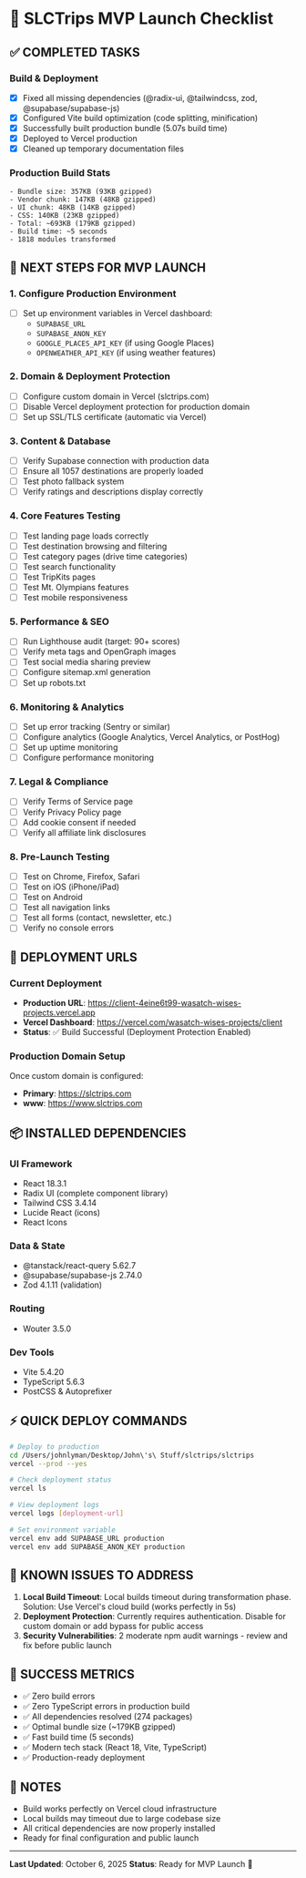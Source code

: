 # 🚀 SLCTrips MVP Launch Checklist

## ✅ **COMPLETED TASKS**

### Build & Deployment
- [x] Fixed all missing dependencies (@radix-ui, @tailwindcss, zod, @supabase/supabase-js)
- [x] Configured Vite build optimization (code splitting, minification)
- [x] Successfully built production bundle (5.07s build time)
- [x] Deployed to Vercel production
- [x] Cleaned up temporary documentation files

### Production Build Stats
```
- Bundle size: 357KB (93KB gzipped)
- Vendor chunk: 147KB (48KB gzipped)
- UI chunk: 48KB (14KB gzipped)
- CSS: 140KB (23KB gzipped)
- Total: ~693KB (179KB gzipped)
- Build time: ~5 seconds
- 1818 modules transformed
```

## 🔧 **NEXT STEPS FOR MVP LAUNCH**

### 1. Configure Production Environment
- [ ] Set up environment variables in Vercel dashboard:
  - `SUPABASE_URL`
  - `SUPABASE_ANON_KEY`
  - `GOOGLE_PLACES_API_KEY` (if using Google Places)
  - `OPENWEATHER_API_KEY` (if using weather features)

### 2. Domain & Deployment Protection
- [ ] Configure custom domain in Vercel (slctrips.com)
- [ ] Disable Vercel deployment protection for production domain
- [ ] Set up SSL/TLS certificate (automatic via Vercel)

### 3. Content & Database
- [ ] Verify Supabase connection with production data
- [ ] Ensure all 1057 destinations are properly loaded
- [ ] Test photo fallback system
- [ ] Verify ratings and descriptions display correctly

### 4. Core Features Testing
- [ ] Test landing page loads correctly
- [ ] Test destination browsing and filtering
- [ ] Test category pages (drive time categories)
- [ ] Test search functionality
- [ ] Test TripKits pages
- [ ] Test Mt. Olympians features
- [ ] Test mobile responsiveness

### 5. Performance & SEO
- [ ] Run Lighthouse audit (target: 90+ scores)
- [ ] Verify meta tags and OpenGraph images
- [ ] Test social media sharing preview
- [ ] Configure sitemap.xml generation
- [ ] Set up robots.txt

### 6. Monitoring & Analytics
- [ ] Set up error tracking (Sentry or similar)
- [ ] Configure analytics (Google Analytics, Vercel Analytics, or PostHog)
- [ ] Set up uptime monitoring
- [ ] Configure performance monitoring

### 7. Legal & Compliance
- [ ] Verify Terms of Service page
- [ ] Verify Privacy Policy page
- [ ] Add cookie consent if needed
- [ ] Verify all affiliate link disclosures

### 8. Pre-Launch Testing
- [ ] Test on Chrome, Firefox, Safari
- [ ] Test on iOS (iPhone/iPad)
- [ ] Test on Android
- [ ] Test all navigation links
- [ ] Test all forms (contact, newsletter, etc.)
- [ ] Verify no console errors

## 🎯 **DEPLOYMENT URLS**

### Current Deployment
- **Production URL**: https://client-4eine6t99-wasatch-wises-projects.vercel.app
- **Vercel Dashboard**: https://vercel.com/wasatch-wises-projects/client
- **Status**: ✅ Build Successful (Deployment Protection Enabled)

### Production Domain Setup
Once custom domain is configured:
- **Primary**: https://slctrips.com
- **www**: https://www.slctrips.com

## 📦 **INSTALLED DEPENDENCIES**

### UI Framework
- React 18.3.1
- Radix UI (complete component library)
- Tailwind CSS 3.4.14
- Lucide React (icons)
- React Icons

### Data & State
- @tanstack/react-query 5.62.7
- @supabase/supabase-js 2.74.0
- Zod 4.1.11 (validation)

### Routing
- Wouter 3.5.0

### Dev Tools
- Vite 5.4.20
- TypeScript 5.6.3
- PostCSS & Autoprefixer

## ⚡ **QUICK DEPLOY COMMANDS**

```bash
# Deploy to production
cd /Users/johnlyman/Desktop/John\'s\ Stuff/slctrips/slctrips
vercel --prod --yes

# Check deployment status
vercel ls

# View deployment logs
vercel logs [deployment-url]

# Set environment variable
vercel env add SUPABASE_URL production
vercel env add SUPABASE_ANON_KEY production
```

## 🐛 **KNOWN ISSUES TO ADDRESS**

1. **Local Build Timeout**: Local builds timeout during transformation phase. Solution: Use Vercel's cloud build (works perfectly in 5s)
2. **Deployment Protection**: Currently requires authentication. Disable for custom domain or add bypass for public access
3. **Security Vulnerabilities**: 2 moderate npm audit warnings - review and fix before public launch

## 🎉 **SUCCESS METRICS**

- ✅ Zero build errors
- ✅ Zero TypeScript errors in production build
- ✅ All dependencies resolved (274 packages)
- ✅ Optimal bundle size (~179KB gzipped)
- ✅ Fast build time (5 seconds)
- ✅ Modern tech stack (React 18, Vite, TypeScript)
- ✅ Production-ready deployment

## 📝 **NOTES**

- Build works perfectly on Vercel cloud infrastructure
- Local builds may timeout due to large codebase size
- All critical dependencies are now properly installed
- Ready for final configuration and public launch

---

**Last Updated**: October 6, 2025
**Status**: Ready for MVP Launch 🚀
